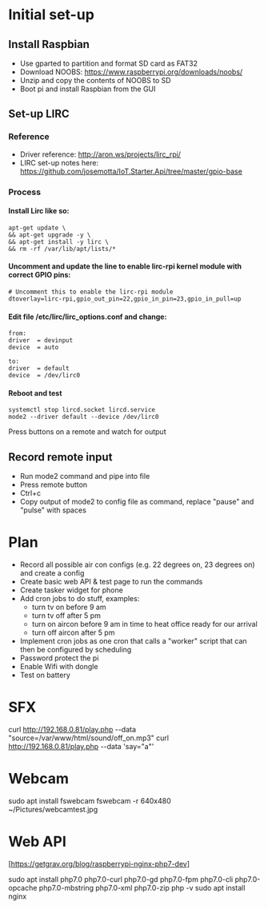 # Initial set-up

## Install Raspbian

- Use gparted to partition and format SD card as FAT32
- Download NOOBS: https://www.raspberrypi.org/downloads/noobs/
- Unzip and copy the contents of NOOBS to SD
- Boot pi and install Raspbian from the GUI

## Set-up LIRC

### Reference

- Driver reference: http://aron.ws/projects/lirc_rpi/
- LIRC set-up notes here: https://github.com/josemotta/IoT.Starter.Api/tree/master/gpio-base

### Process

#### Install Lirc like so:

    apt-get update \
    && apt-get upgrade -y \
    && apt-get install -y lirc \
    && rm -rf /var/lib/apt/lists/*

#### Uncomment and update the line to enable lirc-rpi kernel module with correct GPIO pins:

    # Uncomment this to enable the lirc-rpi module
    dtoverlay=lirc-rpi,gpio_out_pin=22,gpio_in_pin=23,gpio_in_pull=up


#### Edit file /etc/lirc/lirc_options.conf and change:

    from:
    driver  = devinput
    device  = auto
    
    to:
    driver  = default
    device  = /dev/lirc0

#### Reboot and test

	systemctl stop lircd.socket lircd.service
	mode2 --driver default --device /dev/lirc0

Press buttons on a remote and watch for output

## Record remote input

- Run mode2 command and pipe into file
- Press remote button
- Ctrl+c
- Copy output of mode2 to config file as command, replace "pause" and "pulse" with spaces

# Plan

- Record all possible air con configs (e.g. 22 degrees on, 23 degrees on) and create a config
- Create basic web API & test page to run the commands
- Create tasker widget for phone
- Add cron jobs to do stuff, examples:
	- turn tv on before 9 am
	- turn tv off after 5 pm
	- turn on aircon before 9 am in time to heat office ready for our arrival
	- turn off aircon after 5 pm
- Implement cron jobs as one cron that calls a "worker" script that can then be configured by scheduling
- Password protect the pi
- Enable Wifi with dongle
- Test on battery

# SFX

curl http://192.168.0.81/play.php --data "source=/var/www/html/sound/off_on.mp3"
curl http://192.168.0.81/play.php --data 'say="a"'

# Webcam

sudo apt install fswebcam
fswebcam -r 640x480 ~/Pictures/webcamtest.jpg

# Web API

[https://getgrav.org/blog/raspberrypi-nginx-php7-dev]

sudo apt install php7.0 php7.0-curl php7.0-gd php7.0-fpm php7.0-cli php7.0-opcache php7.0-mbstring php7.0-xml php7.0-zip
php -v
sudo apt install nginx
